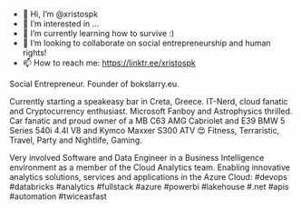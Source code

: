 - 👋 Hi, I’m @xristospk
- 👀 I’m interested in ...
- 🌱 I’m currently learning how to survive :)
- 💞️ I’m looking to collaborate on social entrepreneurship and human rights!
- 📫 How to reach me: https://linktr.ee/xristospk

<!---
xristospk/xristospk is a ✨ special ✨ repository because its `README.md` (this file) appears on your GitHub profile.
You can click the Preview link to take a look at your changes.
--->

Social Entrepreneur.
Founder of bokslarry.eu.

Currently starting a speakeasy bar in Creta, Greece.
IT-Nerd, cloud fanatic and Cryptocurrency enthusiast.
Microsoft Fanboy and Astrophysics thrilled.
Car fanatic and proud owner of a MB C63 AMG Cabriolet and E39 BMW 5 Series 540i 4.4l V8 and Kymco Maxxer S300 ATV 😍
Fitness, Terraristic, Travel, Party and Nightlife, Gaming.

Very involved Software and Data Engineer in a Business Intelligence environment as a member of the Cloud Analytics team.
Enabling innovative analytics solutions, services and applications in the Azure Cloud: #devops #databricks #analytics #fullstack #azure #powerbi #lakehouse #.net #apis #automation #twiceasfast